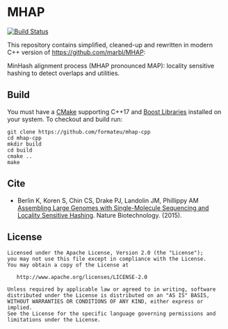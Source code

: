# MHAP
[![Build Status](https://travis-ci.org/formateu/MHAP.svg?branch=develop)](https://travis-ci.org/formateu/MHAP)

This repository contains simplified, cleaned-up and rewritten in modern C++ version of https://github.com/marbl/MHAP:

MinHash alignment process (MHAP pronounced MAP): locality sensitive hashing to detect overlaps and utilities.

## Build

You must have a [CMake](https://cmake.org/ "CMake") supporting C++17 and [Boost Libraries](http://boost.org/ "Boost") installed on your system. To checkout and build run:

    git clone https://github.com/formateu/mhap-cpp
    cd mhap-cpp
    mkdir build
    cd build
    cmake ..
    make

## Cite
 - Berlin K, Koren S, Chin CS, Drake PJ, Landolin JM, Phillippy AM [Assembling Large Genomes with Single-Molecule Sequencing and Locality Sensitive Hashing](http://www.nature.com/nbt/journal/v33/n6/abs/nbt.3238.html "nb"). Nature Biotechnology. (2015).

## License

    Licensed under the Apache License, Version 2.0 (the "License");
    you may not use this file except in compliance with the License.
    You may obtain a copy of the License at

       http://www.apache.org/licenses/LICENSE-2.0

    Unless required by applicable law or agreed to in writing, software
    distributed under the License is distributed on an "AS IS" BASIS,
    WITHOUT WARRANTIES OR CONDITIONS OF ANY KIND, either express or implied.
    See the License for the specific language governing permissions and
    limitations under the License.
